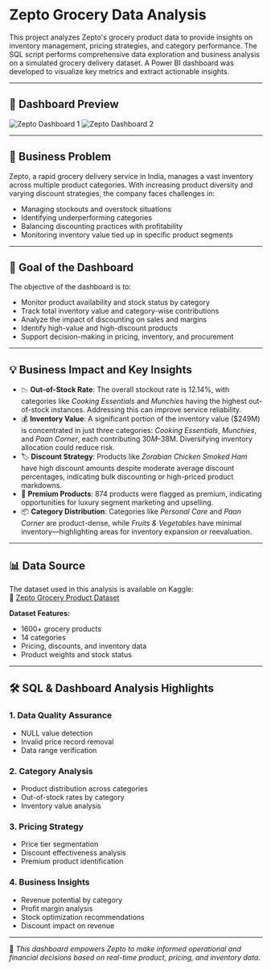 # Zepto Grocery Data Analysis

This project analyzes Zepto's grocery product data to provide insights on inventory management, pricing strategies, and category performance. The SQL script performs comprehensive data exploration and business analysis on a simulated grocery delivery dataset. A Power BI dashboard was developed to visualize key metrics and extract actionable insights.

---

## 📸 Dashboard Preview

![Zepto Dashboard 1](/1.png)
![Zepto Dashboard 2](/2.png) 

---

## 🧩 Business Problem

Zepto, a rapid grocery delivery service in India, manages a vast inventory across multiple product categories. With increasing product diversity and varying discount strategies, the company faces challenges in:
- Managing stockouts and overstock situations
- Identifying underperforming categories
- Balancing discounting practices with profitability
- Monitoring inventory value tied up in specific product segments

---

## 🎯 Goal of the Dashboard

The objective of the dashboard is to:
- Monitor product availability and stock status by category
- Track total inventory value and category-wise contributions
- Analyze the impact of discounting on sales and margins
- Identify high-value and high-discount products
- Support decision-making in pricing, inventory, and procurement

---

## 💡 Business Impact and Key Insights

- 📉 **Out-of-Stock Rate**: The overall stockout rate is 12.14%, with categories like *Cooking Essentials* and *Munchies* having the highest out-of-stock instances. Addressing this can improve service reliability.
- 💰 **Inventory Value**: A significant portion of the inventory value ($249M) is concentrated in just three categories: *Cooking Essentials*, *Munchies*, and *Paan Corner*, each contributing $30M–$38M. Diversifying inventory allocation could reduce risk.
- 🏷️ **Discount Strategy**: Products like *Zorabian Chicken Smoked Ham* have high discount amounts despite moderate average discount percentages, indicating bulk discounting or high-priced product markdowns.
- 🔎 **Premium Products**: 874 products were flagged as premium, indicating opportunities for luxury segment marketing and upselling.
- 📦 **Category Distribution**: Categories like *Personal Care* and *Paan Corner* are product-dense, while *Fruits & Vegetables* have minimal inventory—highlighting areas for inventory expansion or reevaluation.

---

## 📊 Data Source

The dataset used in this analysis is available on Kaggle:  
🔗 [Zepto Grocery Product Dataset](https://www.kaggle.com/datasets/palvinder2006/zepto-inventory-dataset/data?select=zepto_v2.csv)

**Dataset Features:**
- 1600+ grocery products
- 14 categories
- Pricing, discounts, and inventory data
- Product weights and stock status

---

## 🛠️ SQL & Dashboard Analysis Highlights

### 1. Data Quality Assurance
- NULL value detection
- Invalid price record removal
- Data range verification

### 2. Category Analysis
- Product distribution across categories
- Out-of-stock rates by category
- Inventory value analysis

### 3. Pricing Strategy
- Price tier segmentation
- Discount effectiveness analysis
- Premium product identification

### 4. Business Insights
- Revenue potential by category
- Profit margin analysis
- Stock optimization recommendations
- Discount impact on revenue

---

📌 *This dashboard empowers Zepto to make informed operational and financial decisions based on real-time product, pricing, and inventory data.*

